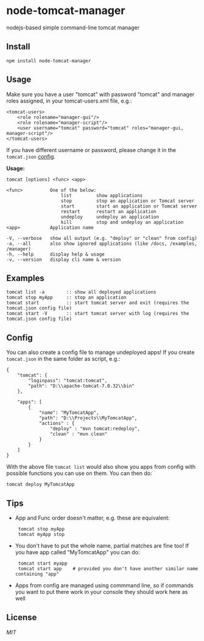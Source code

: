 node-tomcat-manager
===================
nodejs-based simple command-line tomcat manager


Install
-------

	npm install node-tomcat-manager


Usage
-----
Make sure you have a user "tomcat" with password "tomcat" and manager roles assigned, in your tomcat-users.xml file, e.g.:

	<tomcat-users>
		<role rolename="manager-gui"/>
		<role rolename="manager-script"/>
		<user username="tomcat" password="tomcat" roles="manager-gui, manager-script"/>
	</tomcat-users>

If you have different username or password, please change it in the `tomcat.json` [config](#config).

**Usage:**

	tomcat [options] <func> <app>

	<func>			One of the below:
						list         show applications
						stop         stop an application or Tomcat server
						start        start an application or Tomcat server
						restart      restart an application
						undeploy     undeploy an application
						kill         stop and undeploy an application
	<app>			Application name

	-V, --verbose   show all output (e.g. "deploy" or "clean" from config)
	-a, --all       also show ignored applications (like /docs, /examples, /manager)
	-h, --help      display help & usage
	-v, --version   display cli name & version


Examples
--------
	tomcat list -a        :: show all deployed applications
	tomcat stop myApp     :: stop an application
	tomcat start          :: start tomcat server and exit (requires the tomcat.json config file)
	tomcat start -V       :: start tomcat server with log (requires the tomcat.json config file)



Config
------
You can also create a config file to manage undeployed apps! If you create `tomcat.json` in the same folder as script, e.g.:

	{
		"tomcat": {
			"loginpass": "tomcat:tomcat",
			"path": "D:\\apache-tomcat-7.0.32\\bin"
		},

		"apps": [
			{
				"name": "MyTomcatApp",
				"path": "D:\\Projects\\MyTomcatApp",
				"actions" : {
					"deploy" : "mvn tomcat:redeploy",
					"clean" : "mvn clean"
				}
			}
		]
	}

With the above file `tomcat list` would also show you apps from config with possible functions you can use on them. You can then do:

	tomcat deploy MyTomcatApp



Tips
----

 - App and Func order doesn't matter, e.g. these are equivalent:

		tomcat stop myApp
		tomcat myApp stop

 - You don't have to put the whole name, partial matches are fine too! If you have app called "MyTomcatApp" you can do:

		tomcat start myapp
		tomcat start app    # provided you don't have another similar name containing "app"


 - Apps from config are managed using commmand line, so if commands you want to put there work in your console they should work here as well

License
-------

*MIT*
